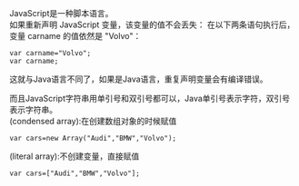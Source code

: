 JavaScript是一种脚本语言。<br>
如果重新声明 JavaScript 变量，该变量的值不会丢失：
在以下两条语句执行后，变量 carname 的值依然是 "Volvo"：
```
var carname="Volvo"; 
var carname;
```
这就与Java语言不同了，如果是Java语言，重复声明变量会有编译错误。<br>

而且JavaScript字符串用单引号和双引号都可以，Java单引号表示字符，双引号表示字符串。<br>
(condensed array):在创建数组对象的时候赋值<br>
```
var cars=new Array("Audi","BMW","Volvo");
```
(literal array):不创建变量，直接赋值
```
var cars=["Audi","BMW","Volvo"];
```
